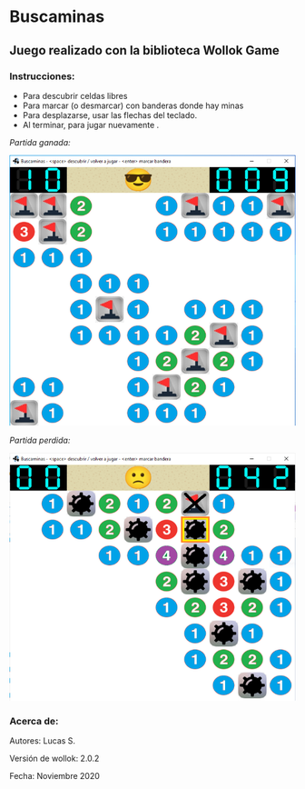 # Buscaminas

## Juego realizado con la biblioteca Wollok Game


### Instrucciones:

- Para descubrir celdas libres <Space> 
- Para marcar (o desmarcar) con banderas donde hay minas <Enter>
- Para desplazarse, usar las flechas del teclado.
- Al terminar, para jugar nuevamente <Space>.

_Partida ganada:_

![](CapturaBuscaminas1.png)

_Partida perdida:_

![](CapturaBuscaminas2.png)


### Acerca de:

Autores: Lucas S.

Versión de wollok: 2.0.2

Fecha: Noviembre 2020



